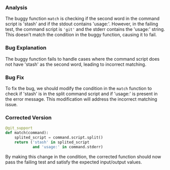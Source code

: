 ### Analysis
The buggy function `match` is checking if the second word in the command script is 'stash' and if the stdout contains 'usage:'. However, in the failing test, the command script is `'git'` and the stderr contains the 'usage:' string. This doesn't match the condition in the buggy function, causing it to fail.

### Bug Explanation
The buggy function fails to handle cases where the command script does not have 'stash' as the second word, leading to incorrect matching.

### Bug Fix
To fix the bug, we should modify the condition in the `match` function to check if 'stash' is in the split command script and if 'usage:' is present in the error message. This modification will address the incorrect matching issue.

### Corrected Version
```python
@git_support
def match(command):
    splited_script = command.script.split()
    return ('stash' in splited_script
            and 'usage:' in command.stderr)
``` 

By making this change in the condition, the corrected function should now pass the failing test and satisfy the expected input/output values.
